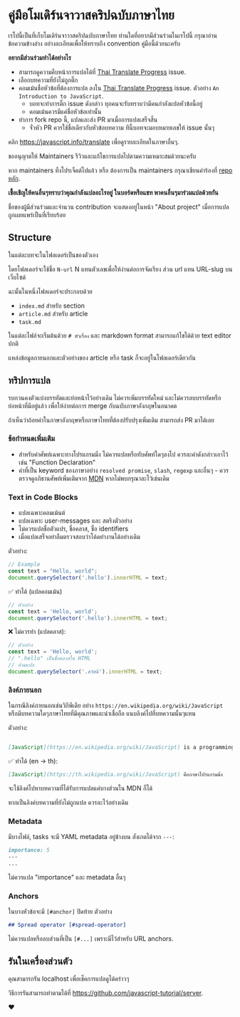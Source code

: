 # คู่มือโมเดิร์นจาวาสคริปฉบับภาษาไทย

เรโปนี้เป็นที่เก็บโมเดิร์นจาวาสคริปฉบับภาษาไทย ท่านใดที่อยากมีส่วนร่วมในเรโปนี้ กรุณาอ่านข้อความข้างล่าง
อย่างละเอียดเพื่อให้ทราบถึง convention คู่มือนี้ด้วยนะครับ 

**อยากมีส่วนร่วมทำได้อย่างไร**
- สามารถดูความคืบหน้าการแปลได้ที่ [Thai Translate Progress](https://github.com/javascript-tutorial/th.javascript.info/issues/1) issue.
- เลือกบทความที่ยังไม่ถูกติ๊ก
- คอมเม้นชื่อหัวข้อที่ต้องการแปล ลงใน [Thai Translate Progress](https://github.com/javascript-tutorial/th.javascript.info/issues/1) issue. ตัวอย่าง `An Introduction to JavaScript`.
    - บอทจะทำการติ๊ก issue ดังกล่าว ทุกคนจะรับทราบว่ามีคนกำลังแปลหัวข้อนี้อยู่
    - คอมเม้นควรมีแค่ชื่อหัวข้อเท่านั้น
- ทำการ fork repo นี้, แปลและส่ง PR มาเมื่อการแปลเสร็จสิ้น
    - จั่วหัว PR ควรใช้ชื่อเดียวกับหัวข้อบทความ ทีนี้บอทจะมอบหมายเลขให้ issue นั้นๆ

คลิก <https://javascript.info/translate> เพื่อดูรายละเอียดในภาษาอื่นๆ.


ขออนุญาตให้ Maintainers รีวิวและแก้ไขการแปลไปตามความเหมาะสมด้วยนะครับ

หาก maintainers ทิ้งโปรเจ็คต์ไปแล้ว หรือ ต้องการเป็น maintainers กรุณาเขียนคำร้องที่ [repo หลัก](https://github.com/javascript-tutorial/en.javascript.info/issues/new).

**เชื้อเชิญให้คนอื่นๆทราบว่าคุณกำลังแปลอะไรอยู่ ในบอร์ดหรือแชท พาคนอื่นๆมาร่วมแปลด้วยกัน**

ชื่อของผู้มีส่วนร่วมและจำนวน contribution จะแสดงอยู่ในหน้า "About project" เมื่อการแปลถูกเผยแพร่เป็นที่เรียบร้อย


## Structure

ในแต่ละบทจะในโฟลเดอร์เป็นของตัวเอง

โดยโฟลเดอร์จะใช้ชื่อ `N-url` N แทนตัวเลขเพื่อให้ง่านต่อการจัดเรียง ส่วน url แทน URL-slug บนเว็บไซต์

ฉะนั้นในหนึ่งโฟลเดอร์จะประกอบด้วย

- `index.md` สำหรับ section
- `article.md` สำหรับ article
- `task.md` 

ในแต่ละไฟล์จะเริ่มต้นด้วย `# หัวเรื่อง` และ markdown format สามารถแก้ไขได้ด้วย text editor ปกติ

แหล่งข้อมูลภายนอกและตัวอย่างของ article หรือ task ก็จะอยู่ในโฟลเดอร์เดียวกัน

## ทริปการแปล

รบกวนคงตัวแบ่งบรรทัดและย่อหน้าไว้อย่างเดิม ไม่ควรเพิ่มบรรทัดใหม่ และไม่ควรลบบรรทัดหรือย่อหน้าที่มีอยู่แล้ว เพื่อให้ง่ายต่อการ merge กับฉบับภาษาอังกฤษในอนาคต

ถ้าเห็นว่าถ้อยคำในภาษาอังกฤษหรือภาษาไทยที่ต้องปรับปรุงเพิ่มเติม สามารถส่ง PR มาได้เลย

### ข้อกำหนดเพิ่มเติม

- สำหรับคำศัพท์เฉพาะทางโปรแกรมมิ่ง ไม่ควรแปลหรือทับศัพท์ใดๆลงไป ควรละคำดังกล่าวเอาไว้ เช่น "Function Declaration" 
- คำที่เป็น keyword ของภาษาอย่าง `resolved promise`, `slash`, `regexp` และอื่นๆ - ควรตรวจดูอภิธานศัพท์เพิ่มเติมจาก [MDN](https://developer.mozilla.org/th/) หากไม่พบกรุณาละไว้เช่นเดิม

### Text in Code Blocks

- แปลเฉพาะคอมเม้นต์
- แปลเฉพาะ user-messages และ สตริงตัวอย่าง
- ไม่ควรแปลชื่อตัวแปร, ชื่อคลาส, ชื่อ identifiers
- เมื่อแปลเสร็จอย่าลืมตรวจสอบว่าโค้ดทำงานได้อย่างเดิม 

ตัวอย่าง:

```js
// Example
const text = "Hello, world";
document.querySelector('.hello').innerHTML = text;
```

✅ ทำได้ (แปลคอมเม้น)

```js
// ตัวอย่าง
const text = 'Hello, world';
document.querySelector('.hello').innerHTML = text;
```

❌ ไม่ควรทำ (แปลคลาส):

```js
// ตัวอย่าง
const text = 'Hello, world';
// ".hello" เป็นชื่อคลาสใน HTML
// ห้ามแปล
document.querySelector('.สวัสดี').innerHTML = text;
```

### ลิงค์ภายนอก

ในกรณีลิงค์ภายนอกเช่นวิกีพีเดีย อย่าง `https://en.wikipedia.org/wiki/JavaScript` หรือมีบทความใดๆภาษาไทยที่มีคุณภาพและน่าเชื่อถือ แนบลิงค์ไปที่บทความนั้นๆแทน

ตัวอย่าง:

```md

```

```md
[JavaScript](https://en.wikipedia.org/wiki/JavaScript) is a programming language.
```

✅ ทำได้ (en -> th):

```md
[JavaScript](https://th.wikipedia.org/wiki/JavaScript) คือภาษาโปรแกรมมิ่ง
```

จะใช้ลิงค์ไปหาบทความที่ได้รับการแปลแค่บางส่วนใน MDN ก็ได้

หากเป็นลิงค์บทความที่ยังไม่ถูกแปล ควรละไว้อย่างเดิม

### Metadata

มีบางไฟล์, tasks จะมี YAML metadata อยู่ข้างบน สังเกตได้จาก `---`:

```md
importance: 5
---
...
```

ไม่ควรแปล "importance" และ metadata อื่นๆ

### Anchors

ในบางหัวข้อจะมี `[#anchor]` ปิดท้าย ตัวอย่าง

```md
## Spread operator [#spread-operator]
```

ไม่ควรแปลหรือลบส่วนที่เป็น `[#...]` เพราะมีไว้สำหรับ URL anchors.

## รันในเครื่องส่วนตัว

คุณสามารถรัน localhost เพื่อเช็คการแปลดูได้คร่าวๆ

วิธีการรันสามารถทำตามได้ที่ <https://github.com/javascript-tutorial/server>. 

♥ 

